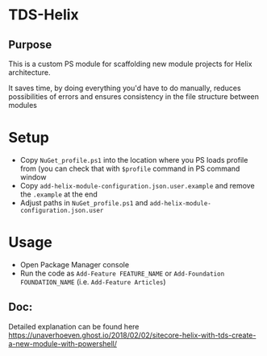 # TDS-Helix
## Purpose
This is a custom PS module for scaffolding new module projects for Helix architecture.

It saves time, by doing everything you'd have to do manually, reduces possibilities of errors and ensures consistency in the file structure between modules

# Setup
- Copy `NuGet_profile.ps1` into the location where you PS loads profile from (you can check that with `$profile` command in PS command window
- Copy `add-helix-module-configuration.json.user.example` and remove the `.example` at the end
- Adjust paths in `NuGet_profile.ps1` and `add-helix-module-configuration.json.user`

# Usage
- Open Package Manager console
- Run the code as `Add-Feature FEATURE_NAME` or `Add-Foundation FOUNDATION_NAME` (i.e. `Add-Feature Articles`)

## Doc:
Detailed explanation can be found here https://unaverhoeven.ghost.io/2018/02/02/sitecore-helix-with-tds-create-a-new-module-with-powershell/

